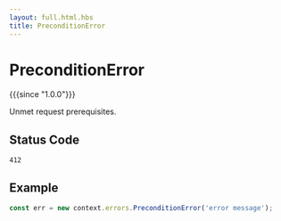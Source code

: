 ```yaml
---
layout: full.html.hbs
title: PreconditionError
---
```


# PreconditionError

{{{since "1.0.0"}}}

Unmet request prerequisites.

## Status Code

`412`

## Example

```js
const err = new context.errors.PreconditionError('error message');
```
